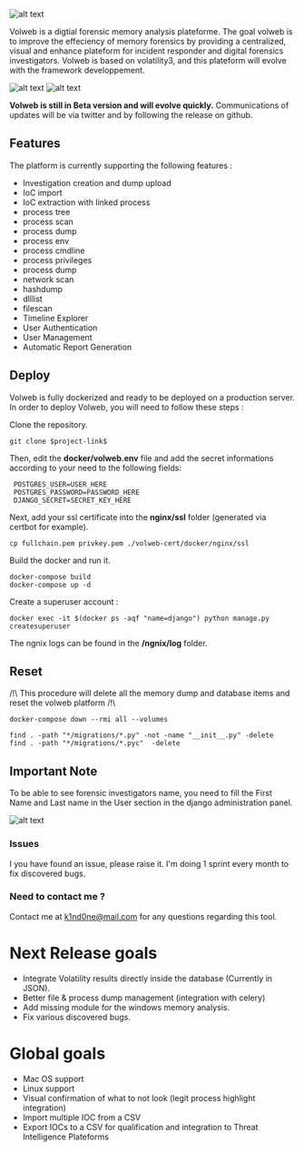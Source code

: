 
![alt text](https://github.com/k1nd0ne/VolWeb/blob/main/.images_readme/title.png)

Volweb is a digtial  forensic memory analysis plateforme. The goal volweb is to improve the effeciency of memory forensics by providing a centralized, visual and enhance plateform for incident responder and digital forensics investigators.
Volweb is based on volatility3, and this plateform will evolve with the framework developpement.

![alt text](https://github.com/k1nd0ne/VolWeb/blob/main/.images_readme/dashboard.png)
![alt text](https://github.com/k1nd0ne/VolWeb/blob/main/.images_readme/investigation.png)


**Volweb is still in Beta version and will evolve quickly.** 
Communications of updates will be via twitter and by following the release on github.

## Features
The platform is currently supporting the following features : 

- Investigation creation and dump upload
- IoC import
- IoC extraction with linked process
- process tree
- process scan
- process dump
- process env
- process cmdline
- process privileges
- process dump
- network scan
- hashdump
- dlllist
- filescan
- Timeline Explorer
- User Authentication
- User Management
- Automatic Report Generation


## Deploy
Volweb is fully dockerized and ready to be deployed on a production server. 
In order to deploy Volweb, you will need to follow these steps : 

Clone the repository. 

```
git clone $project-link$
```

Then, edit the **docker/volweb.env** file and add the secret informations according to your need to the following fields: 

```
 POSTGRES_USER=USER_HERE
 POSTGRES_PASSWORD=PASSWORD_HERE
 DJANGO_SECRET=SECRET_KEY_HERE
```

Next, add your ssl certificate into the **nginx/ssl** folder (generated via certbot for example).

```
cp fullchain.pem privkey.pem ./volweb-cert/docker/nginx/ssl
```

Build the docker and run it.

```
docker-compose build
docker-compose up -d
```

Create a superuser account : 

```
docker exec -it $(docker ps -aqf "name=django") python manage.py createsuperuser
```

The ngnix logs can be found in the **/ngnix/log** folder.

## Reset 

/!\ This procedure will delete all the memory dump and database items and reset the volweb platform /!\

```
docker-compose down --rmi all --volumes
```

```
find . -path "*/migrations/*.py" -not -name "__init__.py" -delete
find . -path "*/migrations/*.pyc"  -delete
```

## Important Note

To be able to see forensic investigators name, you need to fill the First Name and Last name in the User section in the django administration panel.

![alt text](https://github.com/k1nd0ne/VolWeb/blob/main/.images_readme/Note.png)

### Issues
I you have found an issue, please raise it. 
I'm doing 1 sprint every month to fix discovered bugs.

### Need to contact me ? 
Contact me at k1nd0ne@mail.com for any questions regarding this tool.

# Next Release goals 
- Integrate Volatility results directly inside the database (Currently in JSON).
- Better file & process dump management (integration with celery)
- Add missing module for the windows memory analysis.
- Fix various discovered bugs.

# Global goals
- Mac OS support
- Linux support
- Visual confirmation of what to not look (legit process highlight integration)
- Import multiple IOC from a CSV
- Export IOCs to a CSV for qualification and integration to Threat Intelligence Plateforms
